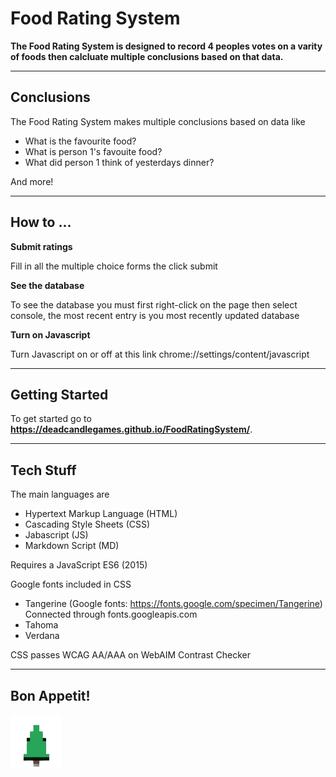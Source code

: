 # Food Rating System

**The Food Rating System is designed to record 4 peoples votes on a varity of foods then calcluate multiple conclusions based on that data.**
________________________________________________________________________________________________________________________________________
## Conclusions
The Food Rating System makes multiple conclusions based on data like
- What is the favourite food?
- What is person 1's favouite food?
- What did person 1 think of yesterdays dinner?

And more!
________________________________________________________________________________________________________________________________________
## How to ...
**Submit ratings**

Fill in all the multiple choice forms the click submit

**See the database**

To see the database you must first right-click on the page then select console, the most recent entry is you most recently updated database

**Turn on Javascript**

Turn Javascript on or off at this link chrome://settings/content/javascript 
________________________________________________________________________________________________________________________________________
## Getting Started

To get started go to **https://deadcandlegames.github.io/FoodRatingSystem/**.
________________________________________________________________________________________________________________________________________
## Tech Stuff
The main languages are
- Hypertext Markup Language (HTML)
- Cascading Style Sheets (CSS)
- Jabascript (JS)
- Markdown Script (MD)

Requires a JavaScript ES6 (2015)

Google fonts included in CSS
- Tangerine (Google fonts: https://fonts.google.com/specimen/Tangerine)
  Connected through fonts.googleapis.com
- Tahoma
- Verdana

CSS passes WCAG AA/AAA on WebAIM Contrast Checker

________________________________________________________________________________________________________________________________________
## Bon Appetit!
<img src="DeadCandleGamesLogo.png" alt="deadcandlegames' logo" title="DeadCandleGames' Logo">
